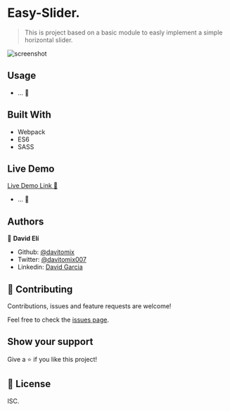 # Easy-Slider.

> This is  project based on a basic module to easly implement a simple horizontal slider.

![screenshot](./ok.gif)

## Usage

- ... :construction_worker:

## Built With

- Webpack
- ES6
- SASS

## Live Demo

[Live Demo Link :rocket:](#) 
- ... :construction_worker:

## Authors

👤 **David Elí**

- Github: [@davitomix](https://github.com/davitomix)
- Twitter: [@davitomix007](https://twitter.com/davitomix007)
- Linkedin: [David Garcia](https://www.linkedin.com/in/davideligarcia/)

## 🤝 Contributing

Contributions, issues and feature requests are welcome!

Feel free to check the [issues page](issues/).

## Show your support

Give a ⭐️ if you like this project!

## 📝 License

ISC.
